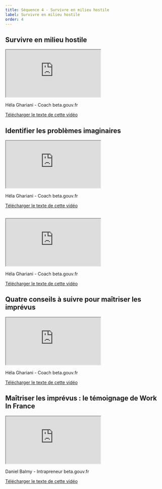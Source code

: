 ```yaml
---
title: Séquence 4 - Survivre en milieu hostile
label: Survivre en milieu hostile
order: 4
---
```


## Survivre en milieu hostile

<div class="video-iframe-center">
  <div class="video-iframe-container">
    <iframe src="https://www.dailymotion.com/embed/video/x6xkgk5" allowfullscreen></iframe>
  </div>
  <p>Héla Ghariani - Coach beta.gouv.fr</p>
  <p><a href="/content/docs/mooc/16-survivre-milieu-hostile.pdf" target="\_blank">Télécharger le texte de cette vidéo</a></p>
</div>

## Identifier les problèmes imaginaires

<div class="video-iframe-center">
  <div class="video-iframe-container">
    <iframe src="https://www.dailymotion.com/embed/video/x6xkgfb" allowfullscreen></iframe>
  </div>
  <p>Héla Ghariani - Coach beta.gouv.fr</p>
  <p><a href="/content/docs/mooc/17-identifier-problemes-imaginaires-1.pdf" target="\_blank">Télécharger le texte de cette vidéo</a></p>
</div>

<br>

<div class="video-iframe-center">
  <div class="video-iframe-container">
    <iframe src="https://www.dailymotion.com/embed/video/x6xkgbq" allowfullscreen></iframe>
  </div>
  <p>Héla Ghariani - Coach beta.gouv.fr</p>
  <p><a href="/content/docs/mooc/18-identifier-problemes-imaginaires-2.pdf" target="\_blank">Télécharger le texte de cette vidéo</a></p>
</div>

## Quatre conseils à suivre pour maîtriser les imprévus

<div class="video-iframe-center">
  <div class="video-iframe-container">
    <iframe src="https://www.dailymotion.com/embed/video/x6xkg5g" allowfullscreen></iframe>
  </div>
  <p>Héla Ghariani - Coach beta.gouv.fr</p>
  <p><a href="/content/docs/mooc/19-maitriser-imprevus.pdf" target="\_blank">Télécharger le texte de cette vidéo</a></p>
</div>

## Maîtriser les imprévus : le témoignage de Work In France

<div class="video-iframe-center">
  <div class="video-iframe-container">
    <iframe src="https://www.dailymotion.com/embed/video/x6xkfz0" allowfullscreen></iframe>
  </div>
  <p>Daniel Balmy - Intrapreneur beta.gouv.fr</p>
  <p><a href="/content/docs/mooc/20-maitriser-imprevus-temoignage-work-in-france.pdf" target="\_blank">Télécharger le texte de cette vidéo</a></p>
</div>
